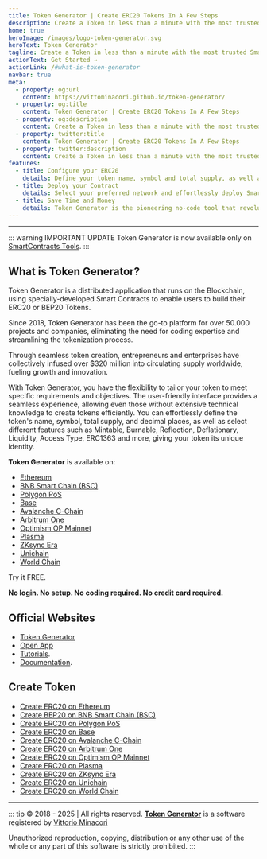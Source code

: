 ```yaml
---
title: Token Generator | Create ERC20 Tokens In A Few Steps
description: Create a Token in less than a minute with the most trusted Smart Contract Generator for ERC20 and BEP20.
home: true
heroImage: /images/logo-token-generator.svg
heroText: Token Generator
tagline: Create a Token in less than a minute with the most trusted Smart Contract Generator for ERC20 and BEP20.
actionText: Get Started →
actionLink: /#what-is-token-generator
navbar: true
meta:
  - property: og:url
    content: https://vittominacori.github.io/token-generator/
  - property: og:title
    content: Token Generator | Create ERC20 Tokens In A Few Steps
  - property: og:description
    content: Create a Token in less than a minute with the most trusted Smart Contract Generator for ERC20 and BEP20.
  - property: twitter:title
    content: Token Generator | Create ERC20 Tokens In A Few Steps
  - property: twitter:description
    content: Create a Token in less than a minute with the most trusted Smart Contract Generator for ERC20 and BEP20.
features:
  - title: Configure your ERC20
    details: Define your token name, symbol and total supply, as well as select different features such as Mintable, Burnable, Deflationary, Taxable, Reflection, Anti Whale Protection, Liquidity Pool Setup and others, giving your token its unique identity.
  - title: Deploy your Contract
    details: Select your preferred network and effortlessly deploy Smart Contracts for your ERC20 token. Once deployed, instantly receive it in your wallet, enabling seamless integration with exchanges, DEXs, and DeFi protocols.
  - title: Save Time and Money
    details: Token Generator is the pioneering no-code tool that revolutionized the way of creating ERC20 tokens. Battle-Tested Smart Contracts. No Additional Costs. FREE Version Available.
---
```


---

::: warning IMPORTANT UPDATE
Token Generator is now available only on [SmartContracts Tools](https://www.smartcontracts.tools/token-generator/).
:::

## What is Token Generator?

Token Generator is a distributed application that runs on the Blockchain, using specially-developed Smart Contracts to enable users to build their ERC20 or BEP20 Tokens.

Since 2018, Token Generator has been the go-to platform for over 50.000 projects and companies, eliminating the need for coding expertise and streamlining the tokenization process.

Through seamless token creation, entrepreneurs and enterprises have collectively infused over $320 million into circulating supply worldwide, fueling growth and innovation.

With Token Generator, you have the flexibility to tailor your token to meet specific requirements and objectives.
The user-friendly interface provides a seamless experience, allowing even those without extensive technical knowledge to create tokens efficiently.
You can effortlessly define the token's name, symbol, total supply, and decimal places, as well as select different features such as Mintable, Burnable, Reflection, Deflationary, Liquidity, Access Type, ERC1363 and more, giving your token its unique identity.

**Token Generator** is available on:

- [Ethereum](https://www.smartcontracts.tools/token-generator/ethereum/)
- [BNB Smart Chain (BSC)](https://www.smartcontracts.tools/token-generator/bsc/)
- [Polygon PoS](https://www.smartcontracts.tools/token-generator/polygon/)
- [Base](https://www.smartcontracts.tools/token-generator/base/)
- [Avalanche C-Chain](https://www.smartcontracts.tools/token-generator/avalanche/)
- [Arbitrum One](https://www.smartcontracts.tools/token-generator/arbitrum/)
- [Optimism OP Mainnet](https://www.smartcontracts.tools/token-generator/optimism/)
- [Plasma](https://www.smartcontracts.tools/token-generator/plasma/)
- [ZKsync Era](https://www.smartcontracts.tools/token-generator/zksync/)
- [Unichain](https://www.smartcontracts.tools/token-generator/unichain/)
- [World Chain](https://www.smartcontracts.tools/token-generator/worldchain/)

Try it FREE.

**No login. No setup. No coding required. No credit card required.**

## Official Websites

- [Token Generator](https://erc20tokengenerator.com/)
- [Open App](https://www.smartcontracts.tools/token-generator/)
- [Tutorials](https://www.smartcontracts.tools/token-generator/tutorials/).
- [Documentation](https://www.smartcontracts.tools/token-generator/docs/).

## Create Token

- [Create ERC20 on Ethereum](https://www.smartcontracts.tools/token-generator/create/ethereum/)
- [Create BEP20 on BNB Smart Chain (BSC)](https://www.smartcontracts.tools/token-generator/create/bsc/)
- [Create ERC20 on Polygon PoS](https://www.smartcontracts.tools/token-generator/create/polygon/)
- [Create ERC20 on Base](https://www.smartcontracts.tools/token-generator/create/base/)
- [Create ERC20 on Avalanche C-Chain](https://www.smartcontracts.tools/token-generator/create/avalanche/)
- [Create ERC20 on Arbitrum One](https://www.smartcontracts.tools/token-generator/create/arbitrum/)
- [Create ERC20 on Optimism OP Mainnet](https://www.smartcontracts.tools/token-generator/create/optimism/)
- [Create ERC20 on Plasma](https://www.smartcontracts.tools/token-generator/create/plasma/)
- [Create ERC20 on ZKsync Era](https://www.smartcontracts.tools/token-generator/create/zksync/)
- [Create ERC20 on Unichain](https://www.smartcontracts.tools/token-generator/create/unichain/)
- [Create ERC20 on World Chain](https://www.smartcontracts.tools/token-generator/create/worldchain/)

---

::: tip &copy; 2018 - 2025 | All rights reserved.
**[Token Generator](https://erc20tokengenerator.com/)** is a software registered by [Vittorio Minacori](https://vittorio.minacori.me)

Unauthorized reproduction, copying, distribution or any other use of the whole or any part of this software is strictly prohibited.
:::
